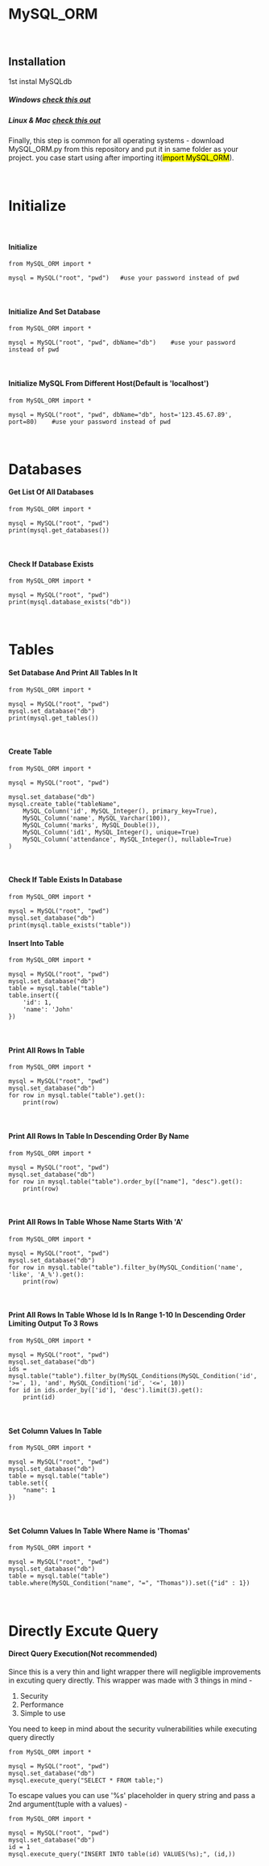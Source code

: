# MySQL_ORM
&nbsp;

## Installation
1st instal MySQLdb
##### Windows [check this out](https://gist.github.com/johnmiroki/e655d7e93a00864b65f10528731bbf40)

##### Linux & Mac [check this out](https://stackoverflow.com/questions/25865270/how-to-install-python-mysqldb-module")

Finally, this step is common for all operating systems -
download MySQL_ORM.py from this repository and put it in same folder as your project. you case start using after importing it(<mark>import MySQL_ORM</mark>).

&nbsp;
&nbsp;
&nbsp;

# Initialize
&nbsp;
#### Initialize
```
from MySQL_ORM import *

mysql = MySQL("root", "pwd")   #use your password instead of pwd
```
&nbsp;

#### Initialize And Set Database
```
from MySQL_ORM import *

mysql = MySQL("root", "pwd", dbName="db")    #use your password instead of pwd
```

&nbsp;

#### Initialize MySQL From Different Host(Default is 'localhost')
```
from MySQL_ORM import *

mysql = MySQL("root", "pwd", dbName="db", host='123.45.67.89', port=80)    #use your password instead of pwd
```

&nbsp;
&nbsp;
&nbsp;

# Databases

#### Get List Of All Databases
```
from MySQL_ORM import *

mysql = MySQL("root", "pwd")
print(mysql.get_databases())
```

&nbsp;

#### Check If Database Exists
```
from MySQL_ORM import *

mysql = MySQL("root", "pwd")
print(mysql.database_exists("db"))
```

&nbsp;
&nbsp;
&nbsp;

# Tables

#### Set Database And Print All Tables In It
```
from MySQL_ORM import *

mysql = MySQL("root", "pwd")
mysql.set_database("db")
print(mysql.get_tables())
```

&nbsp;

#### Create Table
```
from MySQL_ORM import *

mysql = MySQL("root", "pwd")

mysql.set_database("db")
mysql.create_table("tableName",
	MySQL_Column('id', MySQL_Integer(), primary_key=True),
	MySQL_Column('name', MySQL_Varchar(100)),
	MySQL_Column('marks', MySQL_Double()),
	MySQL_Column('id1', MySQL_Integer(), unique=True)
	MySQL_Column('attendance', MySQL_Integer(), nullable=True)
)
```

&nbsp;

#### Check If Table Exists In Database
```
from MySQL_ORM import *

mysql = MySQL("root", "pwd")
mysql.set_database("db")
print(mysql.table_exists("table"))
```


#### Insert Into Table
```
from MySQL_ORM import *

mysql = MySQL("root", "pwd")
mysql.set_database("db")
table = mysql.table("table")
table.insert({
	'id': 1,
	'name': 'John'
})
```

&nbsp;

#### Print All Rows In Table
```
from MySQL_ORM import *

mysql = MySQL("root", "pwd")
mysql.set_database("db")
for row in mysql.table("table").get():
    print(row)
```

&nbsp;

#### Print All Rows In Table In Descending Order By Name
```
from MySQL_ORM import *

mysql = MySQL("root", "pwd")
mysql.set_database("db")
for row in mysql.table("table").order_by(["name"], "desc").get():
    print(row)
```

&nbsp;

#### Print All Rows In Table Whose Name Starts With 'A'
```
from MySQL_ORM import *

mysql = MySQL("root", "pwd")
mysql.set_database("db")
for row in mysql.table("table").filter_by(MySQL_Condition('name', 'like', 'A_%').get():
    print(row)
```

&nbsp;

#### Print All Rows In Table Whose Id Is In Range 1-10 In Descending Order Limiting Output To 3 Rows
```
from MySQL_ORM import *

mysql = MySQL("root", "pwd")
mysql.set_database("db")
ids = mysql.table("table").filter_by(MySQL_Conditions(MySQL_Condition('id', '>=', 1), 'and', MySQL_Condition('id', '<=', 10))
for id in ids.order_by(['id'], 'desc').limit(3).get():
    print(id)
```

&nbsp;

#### Set Column Values In Table
```
from MySQL_ORM import *

mysql = MySQL("root", "pwd")
mysql.set_database("db")
table = mysql.table("table")
table.set({
	"name": 1
})
```

&nbsp;

#### Set Column Values In Table Where Name is 'Thomas'
```
from MySQL_ORM import *

mysql = MySQL("root", "pwd")
mysql.set_database("db")
table = mysql.table("table")
table.where(MySQL_Condition("name", "=", "Thomas")).set({"id" : 1})
```

&nbsp;
&nbsp;
&nbsp;

# Directly Excute Query

#### Direct Query Execution(Not recommended)
Since this is a very thin and light wrapper there will negligible improvements in excuting query directly.
This wrapper was made with 3 things in mind -
1) Security
2) Performance
3) Simple to use

You need to keep in mind about the security vulnerabilities while executing query directly

```
from MySQL_ORM import *

mysql = MySQL("root", "pwd")
mysql.set_database("db")
mysql.execute_query("SELECT * FROM table;")
```

To escape values you can use '%s' placeholder in query string and pass a 2nd argument(tuple with a values) -

```
from MySQL_ORM import *

mysql = MySQL("root", "pwd")
mysql.set_database("db")
id = 1
mysql.execute_query("INSERT INTO table(id) VALUES(%s);", (id,))
```

